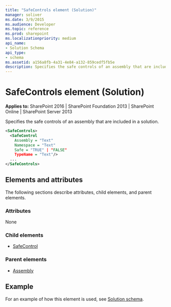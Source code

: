 ```yaml
---
title: "SafeControls element (Solution)"
manager: soliver
ms.date: 3/9/2015
ms.audience: Developer
ms.topic: reference
ms.prod: sharepoint
ms.localizationpriority: medium
api_name:
- Solution Schema
api_type:
- schema
ms.assetid: a156a8fb-4a31-4e84-a132-859cedf5fb5e
description: Specifies the safe controls of an assembly that are included in a solution.
---
```


# SafeControls element (Solution)

**Applies to:** SharePoint 2016 | SharePoint Foundation 2013 | SharePoint Online | SharePoint Server 2013
  
Specifies the safe controls of an assembly that are included in a solution.
  
```XML
<SafeControls>
  <SafeControl
    Assembly = "Text"
    Namespace = "Text"
    Safe = "TRUE" | "FALSE"
    TypeName = "Text"/>
  ...
</SafeControls>
```

## Elements and attributes

The following sections describe attributes, child elements, and parent elements.

### Attributes

None
   
### Child elements

- [SafeControl](safecontrol-element-solution.md)
   
### Parent elements

- [Assembly](assembly-element-solutionassemblies.md)
   
## Example

For an example of how this element is used, see [Solution schema](solution-schema.md).
  

